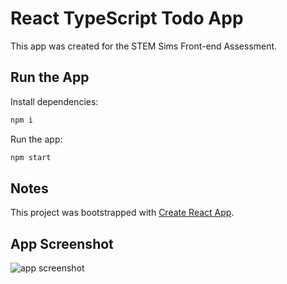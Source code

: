 # React TypeScript Todo App

This app was created for the STEM Sims Front-end Assessment.
## Run the App

Install dependencies:

```bash
npm i
```

Run the app:

```bash
npm start
```

## Notes

This project was bootstrapped with [Create React App](https://github.com/facebook/create-react-app).


## App Screenshot

![app screenshot](https://github.com/moneshvenkul/todo-app-base/blob/master/AppScreenshot.png)
